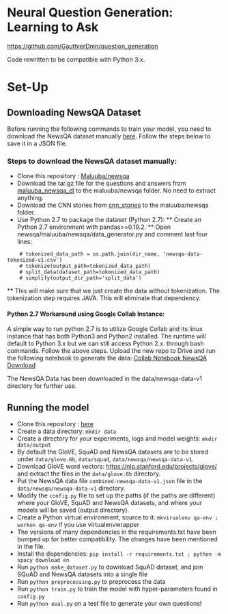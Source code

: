 # Neural Question Generation: Learning to Ask

https://github.com/GauthierDmn/question_generation

Code rewritten to be compatible with Python 3.x.


# Set-Up
## Downloading NewsQA Dataset
Before running the following commands to train your model, you need to download the NewsQA dataset manually [here](https://github.com/Maluuba/newsqa). Follow the steps below to save it in a JSON file.

### Steps to download the NewsQA dataset manually:
* Clone this repository : [Maluuba/newsqa](https://github.com/Maluuba/newsqa)
* Download the tar.gz file for the questions and answers from [maluuba_newsqa_dl](https://msropendata.com/datasets/939b1042-6402-4697-9c15-7a28de7e1321) to the maluuba/newsqa folder. No need to extract anything.
* Download the CNN stories from [cnn_stories](http://cs.nyu.edu/~kcho/DMQA/) to the maluuba/newsqa folder.
* Use Python 2.7 to package the dataset (Python 2.7):
** Create an Python 2.7 environment with pandas>=0.19.2.
** Open newsqa/maluuba/newsqa/data_generator.py and comment last four lines:
```
    # tokenized_data_path = os.path.join(dir_name, 'newsqa-data-tokenized-v1.csv')
    # tokenize(output_path=tokenized_data_path)
    # split_data(dataset_path=tokenized_data_path)
    # simplify(output_dir_path='split_data')
```
** This will make sure that we just create the data without tokenization. The tokenization step requires JAVA. This will eliminate that dependency.

#### Python 2.7 Workaround using Google Collab Instance:
A simple way to run python 2.7 is to utilize Google Collab and its linux instance that has both Python3 and Python2 installed. 
The runtime will default to Python 3.x but we can still access Python 2.x. through bash commands. 
Follow the above steps. Upload the new repo to Drive and run the following notebook to generate the data: [Collab Notebook NewsQA Download](https://colab.research.google.com/drive/1KVKnLXeicWt1qYzBoblqak-ZM6EQ6l-b?usp=sharing)

The NewsQA Data has been downloaded in the data/newsqa-data-v1 directory for further use.

## Running the model

* Clone this repository : [here](https://github.com/GauthierDmn/question_generation)
* Create a data directory: `mkdir data`
* Create a directory for your experiments, logs and model weights: `mkdir data/output`
* By default the GloVE, SquAD and NewsQA datasets are to be stored under 
`data/glove.6b`, `data/squad`, `data/newsqa/newsqa-data-v1`.
* Download GloVE word vectors: https://nlp.stanford.edu/projects/glove/ and extract the files in the `data/glove.6b` directory.
* Put the NewsQA data file `combined-newsqa-data-v1.json` file in the `data/newsqa/newsqa-data-v1` directory. 
* Modify the `config.py` file to set up the paths (if the paths are different) where your GloVE, SquAD and NewsQA datasets, and where your models will be saved (output directory).
* Create a Python virtual environment, source to it: `mkvirualenv qa-env ; workon qa-env` if you use virtualenvwrapper
* The versions of many dependencies in the requirements.txt have been bumped up for better compatibility. The changes have been mentioned in the file.
* Install the dependencies: `pip install -r requirements.txt ; python -m spacy download en`
* Run `python make_dataset.py` to download SquAD dataset, and join SQuAD and NewsQA datasets into a single file
* Run `python preprocessing.py` to preprocess the data
* Run `python train.py` to train the model with hyper-parameters found in `config.py`
* Run `python eval.py` on a test file to generate your own questions!

